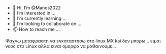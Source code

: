 - 👋 Hi, I’m @Manos2022
- 👀 I’m interested in ...
- 🌱 I’m currently learning ...
- 💞️ I’m looking to collaborate on ...
- 📫 How to reach me ...

<!---
Manos2022/Manos2022 is a ✨ special ✨ repository because its `README.md` (this file) appears on your GitHub profile.
You can click the Preview link to take a look at your changes.
--->
Ψαχνω μεταφραστη να εγκαταστησω στο linux MX kai δεν μπορω...
ειμαι νεος στο Linux αλλα ειναι ομορφο να μαθαινουμε...
